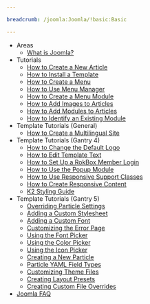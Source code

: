 ```yaml
---

breadcrumb: /joomla:Joomla/!basic:Basic

---
```


* Areas
	- [What is Joomla?](../platform/INDEX.md)
* Tutorials
	- [How to Create a New Article](how_to_create_an_article.md)
	- [How to Install a Template](../platform/templates.md#installing-a-template-using-rocketlauncher)
	- [How to Create a Menu](menu_manager.md#how-to-create-a-menu)
	- [How to Use Menu Manager](menu_manager.md#managing-your-menus)
	- [How to Create a Menu Module](menu_manager.md#creating-menu-modules)
	- [How to Add Images to Articles](adding_images.md#adding-images-to-articles)
	- [How to Add Modules to Articles](how_to_add_a_module_to_an_article.md)
	- [How to Identify an Existing Module](module_identification.md)
* Template Tutorials (General)
	- [How to Create a Multilingual Site](how_to_create_a_multilingual_site.md)
* Template Tutorials (Gantry 4)
	- [How to Change the Default Logo](how_to_edit_the_logo.md)
	- [How to Edit Template Text](how_to_edit_template_text.md)
	- [How to Set Up a RokBox Member Login](how_to_set_up_a_rokbox_member_login.md)
	- [How to Use the Popup Module](how_to_use_popup_module.md)
	- [How to Use Responsive Support Classes](responsive_support_classes.md)
	- [How to Create Responsive Content](creating_responsive_content.md)
	- [K2 Styling Guide](k2_styling_guide.md)
* Template Tutorials (Gantry 5)
	- [Overriding Particle Settings](http://docs.gantry.org/gantry5/tutorials/overriding-particle-settings)
	- [Adding a Custom Stylesheet](http://docs.gantry.org/gantry5/tutorials/adding-a-custom-style-sheet)
	- [Adding a Custom Font](http://docs.gantry.org/gantry5/tutorials/fonts)
	- [Customizing the Error Page](http://docs.gantry.org/gantry5/tutorials/customize-the-error-page)
	- [Using the Font Picker](http://docs.gantry.org/gantry5/tutorials/using-the-font-picker)
	- [Using the Color Picker](http://docs.gantry.org/gantry5/tutorials/using-the-color-picker)
	- [Using the Icon Picker](http://docs.gantry.org/gantry5/tutorials/using-the-icon-picker)
	- [Creating a New Particle](http://docs.gantry.org/gantry5/advanced/creating-a-new-particle)
	- [Particle YAML Field Types](http://docs.gantry.org/gantry5/advanced/particle-yaml-field-types)
	- [Customizing Theme Files](http://docs.gantry.org/gantry5/advanced/customizing-theme-files)
	- [Creating Layout Presets](http://docs.gantry.org/gantry5/advanced/creating-layout-presets)
	- [Creating Custom File Overrides](http://docs.gantry.org/gantry5/advanced/file-overrides)
* [Joomla FAQ](faq.md)
